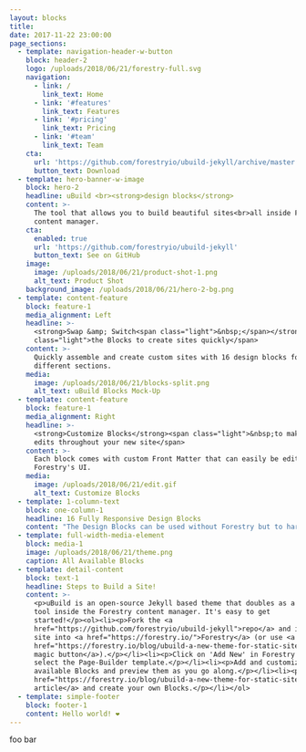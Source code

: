 ```yaml
---
layout: blocks
title:
date: 2017-11-22 23:00:00
page_sections:
  - template: navigation-header-w-button
    block: header-2
    logo: /uploads/2018/06/21/forestry-full.svg
    navigation:
      - link: /
        link_text: Home
      - link: '#features'
        link_text: Features
      - link: '#pricing'
        link_text: Pricing
      - link: '#team'
        link_text: Team
    cta:
      url: 'https://github.com/forestryio/ubuild-jekyll/archive/master.zip'
      button_text: Download
  - template: hero-banner-w-image
    block: hero-2
    headline: uBuild <br><strong>design blocks</strong>
    content: >-
      The tool that allows you to build beautiful sites<br>all inside Forestry's
      content manager.
    cta:
      enabled: true
      url: 'https://github.com/forestryio/ubuild-jekyll'
      button_text: See on GitHub
    image:
      image: /uploads/2018/06/21/product-shot-1.png
      alt_text: Product Shot
    background_image: /uploads/2018/06/21/hero-2-bg.png
  - template: content-feature
    block: feature-1
    media_alignment: Left
    headline: >-
      <strong>Swap &amp; Switch<span class="light">&nbsp;</span></strong><span
      class="light">the Blocks to create sites quickly</span>
    content: >-
      Quickly assemble and create custom sites with 16 design blocks for seven
      different sections.
    media:
      image: /uploads/2018/06/21/blocks-split.png
      alt_text: uBuild Blocks Mock-Up
  - template: content-feature
    block: feature-1
    media_alignment: Right
    headline: >-
      <strong>Customize Blocks</strong><span class="light">&nbsp;to make quick
      edits throughout your new site</span>
    content: >-
      Each block comes with custom Front Matter that can easily be edited in
      Forestry's UI.
    media:
      image: /uploads/2018/06/21/edit.gif
      alt_text: Customize Blocks
  - template: 1-column-text
    block: one-column-1
    headline: 16 Fully Responsive Design Blocks
    content: "The Design Blocks can be used without Forestry but to harness the power of Blocks we recommend using Forestry. Once the site is imported you can immediately create new sites and make them fully customizable. \U0001F447"
  - template: full-width-media-element
    block: media-1
    image: /uploads/2018/06/21/theme.png
    caption: All Available Blocks
  - template: detail-content
    block: text-1
    headline: Steps to Build a Site!
    content: >-
      <p>uBuild is an open-source Jekyll based theme that doubles as a builder
      tool inside the Forestry content manager. It's easy to get
      started!</p><ol><li><p>Fork the <a
      href="https://github.com/forestryio/ubuild-jekyll">repo</a> and import the
      site into <a href="https://forestry.io/">Forestry</a> (or use <a
      href="https://forestry.io/blog/ubuild-a-new-theme-for-static-sites-using-blocks#even-quicker-start">our
      magic button</a>).</p></li><li><p>Click on 'Add New' in Forestry and
      select the Page-Builder template.</p></li><li><p>Add and customize the
      available Blocks and preview them as you go along.</p></li><li><p>Read <a
      href="https://forestry.io/blog/ubuild-a-new-theme-for-static-sites-using-blocks/">our
      article</a> and create your own Blocks.</p></li></ol>
  - template: simple-footer
    block: footer-1
    content: Hello world! ❤︎
---
```


foo bar